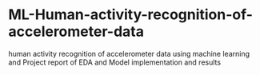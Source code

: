 # ML-Human-activity-recognition-of-accelerometer-data
human activity recognition of accelerometer data using machine learning  and Project  report of EDA and Model implementation and results 
